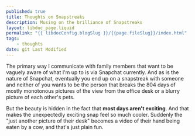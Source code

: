 ```yaml
---
published: true
title: Thoughts on Snapstreaks
description: Musing on the brilliance of Snapstreaks
layout: libdoc_page.liquid
permalink: "{{ libdocConfig.blogSlug }}/{{page.fileSlug}}/index.html"
tags:
    - thoughts
date: git Last Modified
---
```


The primary way I communicate with family members that want to be vaguely aware of what I'm up to is via Snapchat currently. And as is the nature of Snapchat, eventually you end up on a snapstreak with someone and neither of you wants to be the person that breaks the 804 days of mostly monotonous pictures of the view from the office desk or a blurry picture of each other's pets.

But the beauty is hidden in the fact that **most days aren't exciting**. And that makes the unexpectedly exciting snap feel so much cooler. Suddenly the "just another picture of their desk" becomes a video of their hand being eaten by a cow, and that's just plain fun.
